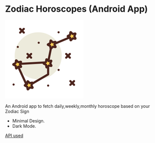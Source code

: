 # Zodiac Horoscopes (Android App)

![App Logo](https://github.com/Fewrie/Zodiac-Horoscopes/blob/master/images/constellation.png "Icon")

An Android app to fetch daily,weekly,monthly horoscope based on your Zodiac Sign

* Minimal Design.
* Dark Mode.

[API used](https://github.com/tapaswenipathak/Horoscope-API)

